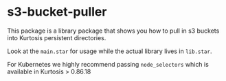 # s3-bucket-puller

This package is a library package that shows you how to pull in s3 buckets into Kurtosis persistent directories.

Look at the `main.star` for usage while the actual library lives in `lib.star`.

For Kubernetes we highly recommend passing `node_selectors` which is available in Kurtosis > 0.86.18